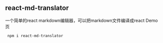 ## react-md-translator

一个简单的react markdown编辑器，可以把markdown文件编译成react Demo 页

```
 npm i react-md-translator
```